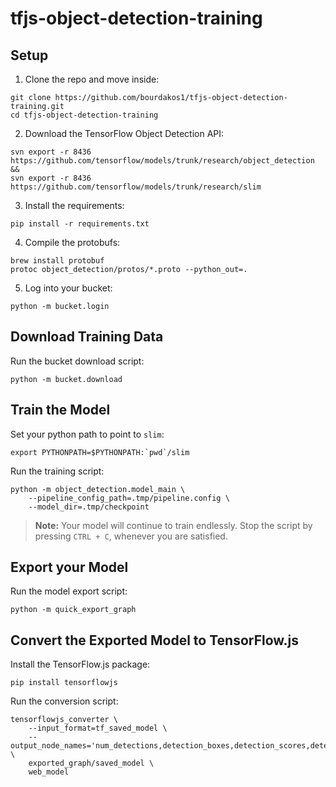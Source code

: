 # tfjs-object-detection-training

## Setup
1. Clone the repo and move inside:
```
git clone https://github.com/bourdakos1/tfjs-object-detection-training.git
cd tfjs-object-detection-training
```

2. Download the TensorFlow Object Detection API:
```
svn export -r 8436 https://github.com/tensorflow/models/trunk/research/object_detection &&
svn export -r 8436 https://github.com/tensorflow/models/trunk/research/slim
```

3. Install the requirements:
```
pip install -r requirements.txt
```

4. Compile the protobufs:
```
brew install protobuf
protoc object_detection/protos/*.proto --python_out=.
```

5. Log into your bucket:
```
python -m bucket.login
```

## Download Training Data
Run the bucket download script:
```
python -m bucket.download
```

## Train the Model
Set your python path to point to `slim`:
```
export PYTHONPATH=$PYTHONPATH:`pwd`/slim
```

Run the training script:
```
python -m object_detection.model_main \
    --pipeline_config_path=.tmp/pipeline.config \
    --model_dir=.tmp/checkpoint
```

> **Note:** Your model will continue to train endlessly. Stop the script by pressing `CTRL + C`, whenever you are satisfied. 

## Export your Model
Run the model export script:
```
python -m quick_export_graph
```

## Convert the Exported Model to TensorFlow.js
Install the TensorFlow.js package:
```
pip install tensorflowjs
```

Run the conversion script:
```
tensorflowjs_converter \
    --input_format=tf_saved_model \
    --output_node_names='num_detections,detection_boxes,detection_scores,detection_classes' \
    exported_graph/saved_model \
    web_model
```

